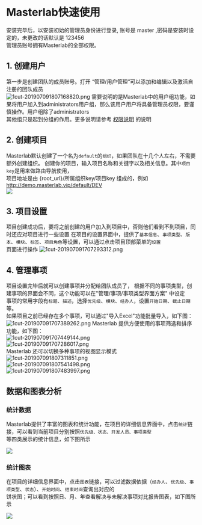 

# Masterlab快速使用
  安装完毕后，以安装初始的管理员身份进行登录, 账号是 master ,密码是安装时设定的，未更改的话默认是 123456  
  管理员账号拥有Masterlab的全部权限。

## 1. 创建用户
   第一步是创建团队的成员账号。打开 “管理/用户管理”可以添加和编辑以及激活自注册的团队成员  
   ![1cut-201907091807168820.png](http://pm.masterlab.vip/attachment/image/20190709/1cut-201907091807168820.png "创建用户")
   需要说明的是Masterlab中的用户组功能，如果将用户加入到administrators用户组，那么该用户用户将具备管理员权限，要谨慎操作。用户组除了administrators  
   其他组只是起到分组的作用。更多说明请参考 [权限说明](./help.php?md=permission "权限说明") 的说明
   

## 2. 创建项目
  Masterlab默认创建了一个名为`default`的`组织`，如果团队在十几个人左右，不需要额外创建组织。 
  创建你的项目，输入项目名称和关键字以及相关信息。其中`项目key`是用来做路由导航使用，  
  项目地址是由 {root_url}/所属组织key/项目key 组成的，例如 http://demo.masterlab.vip/default/DEV  
  ![](http://pm.masterlab.vip/doc/images/proj_01.png)

## 3. 项目设置
  项目创建成功后，要将之前创建的用户加入到项目中，否则他们看到不到项目，同时还应对项目进行一些设置
  在项目的设置界面中，提供了`基本信息`、`事项类型`、`版本`、`模块`、`标签`、`项目角色`等设置，可以通过点击项目顶部菜单的`设置`  
  页面进行操作
  ![1cut-201907091707293312.png](http://pm.masterlab.vip/attachment/image/20190709/1cut-201907091707293312.png "项目成员")
 

## 4. 管理事项
   项目设置完毕后就可以创建事项并分配给团队成员了， 根据不同的事项类型，创建事项的界面会不同，这个功能可以在"管理/事项/事项类型界面方案" 中设定  
   事项的常用字段有`标题`、`描述`，选择`优先级`、`模块`、`经办人`，设置`开始日期`、`截止日期`等。  
   如果项目之前已经存在多个事项，可以通过"导入Excel"功能批量导入，如下图：  
   ![1cut-201907091707389262.png](http://pm.masterlab.vip/attachment/image/20190709/1cut-201907091707389262.png "导入事项")
   Masterlab 提供方便使用的事项筛选和排序功能，如下图：  
   ![1cut-201907091707449144.png](http://pm.masterlab.vip/attachment/image/20190709/1cut-201907091707449144.png "筛选事项")  
   ![1cut-201907091707286017.png](http://pm.masterlab.vip/attachment/image/20190709/1cut-201907091707286017.png "排序")  
   Masterlab 还可以切换多种事项的视图显示模式  
   ![1cut-201907091807311851.png](http://pm.masterlab.vip/attachment/image/20190709/1cut-201907091807311851.png "切换视图")  
   ![1cut-201907091807541498.png](http://pm.masterlab.vip/attachment/image/20190709/1cut-201907091807541498.png "切换视图")  
   ![1cut-201907091807483997.png](http://pm.masterlab.vip/attachment/image/20190709/1cut-201907091807483997.png "切换视图")

## 数据和图表分析
### 统计数据
   Masterlab提供了丰富的图表和统计功能，在项目的详细信息界面中，点击`统计`链接，可以看到当前项目分别按照`优先级、状态、开发人员、事项类型`  
   等四类展示的统计信息，如下图所示

![](http://pm.masterlab.vip/doc/images/chart_01.png)

### 统计图表
   在项目的详细信息界面中，点击`图表`链接，可以过滤数据依据（`经办人`、`优先级`、`事项类型`、`状态`）、`开始时间`、`结束时间`查询出对应的  
   饼状图；可以看到按照日、月、年查看解决与未解决事项对比报告图表，如下图所示

![](http://pm.masterlab.vip/doc/images/chart_02.png)
